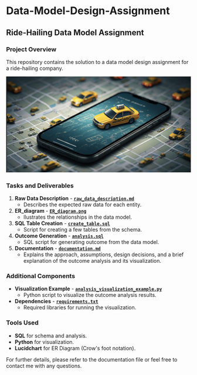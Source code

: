 # Data-Model-Design-Assignment

## Ride-Hailing Data Model Assignment

### Project Overview

This repository contains the solution to a data model design assignment for a ride-hailing company.

![alt text](assets/image.png)

### Tasks and Deliverables

1. **Raw Data Description** - [**`raw_data_description.md`**](https://github.com/Brit771/Data-Model-Design-Assignment/blob/main/raw_data_description.md)
   * Describes the expected raw data for each entity.
2. **ER_diagram** - [**`ER_diagram.png`**](https://github.com/Brit771/Data-Model-Design-Assignment/blob/main/ER_diagram.png)
   * llustrates the relationships in the data model.
3. **SQL Table Creation** - [**`create_table.sql`**](https://github.com/Brit771/Data-Model-Design-Assignment/blob/main/create_table.sql)
   * Script for creating a few tables from the schema.
4. **Outcome Generation** - [**`analysis.sql`**](https://github.com/Brit771/Data-Model-Design-Assignment/blob/main/analysis.sql)
   * SQL script for generating outcome from the data model.
5. **Documentation** - [**`documentation.md`**](https://github.com/Brit771/Data-Model-Design-Assignment/blob/main/documentation.md)
   * Explains the approach, assumptions, design decisions, and a brief explanation of the outcome analysis and its visualization.

### Additional Components

   * **Visualization Example** - [**`analysis_visualization_example.py`**](https://github.com/Brit771/Data-Model-Design-Assignment/blob/main/analysis_visualization_example.py)
      * Python script to visualize the outcome analysis results.
   * **Dependencies** - [**`requirements.txt`**](https://github.com/Brit771/Data-Model-Design-Assignment/blob/main/requirements.txt)
      * Required libraries for running the visualization.

### Tools Used

- **SQL** for schema and analysis.
- **Python** for visualization.
- **Lucidchart** for ER Diagram (Crow's foot notation).

For further details, please refer to the documentation file or feel free to contact me with any questions.